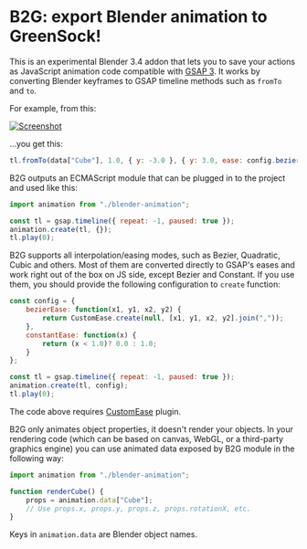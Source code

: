 # B2G: export Blender animation to GreenSock!

This is an experimental Blender 3.4 addon that lets you to save your actions as JavaScript animation code compatible with [GSAP 3](https://greensock.com/gsap/). It works by converting Blender keyframes to GSAP timeline methods such as `fromTo` and `to`.

For example, from this:

[![Screenshot](https://github.com/gecko0307/b2g/blob/main/assets/screenshot.png?raw=true)](https://github.com/gecko0307/b2g/blob/main/assets/screenshot.png?raw=true)

...you get this:

```javascript
tl.fromTo(data["Cube"], 1.0, { y: -3.0 }, { y: 3.0, ease: config.bezierEase(0.5384,0.6506,0.3718,1.7029) }, 0.0);
```

B2G outputs an ECMAScript module that can be plugged in to the project and used like this:

```javascript
import animation from "./blender-animation";

const tl = gsap.timeline({ repeat: -1, paused: true });
animation.create(tl, {});
tl.play(0);
```

B2G supports all interpolation/easing modes, such as Bezier, Quadratic, Cubic and others. Most of them are converted directly to GSAP's eases and work right out of the box on JS side, except Bezier and Constant. If you use them, you should provide the following configuration to `create` function:

```javascript
const config = {
    bezierEase: function(x1, y1, x2, y2) {
        return CustomEase.create(null, [x1, y1, x2, y2].join(","));
    },
    constantEase: function(x) {
        return (x < 1.0)? 0.0 : 1.0;
    }
};

const tl = gsap.timeline({ repeat: -1, paused: true });
animation.create(tl, config);
tl.play(0);
```

The code above requires [CustomEase](https://greensock.com/docs/v3/Eases/CustomEase) plugin.

B2G only animates object properties, it doesn't render your objects. In your rendering code (which can be based on canvas, WebGL, or a third-party graphics engine) you can use animated data exposed by B2G module in the following way:

```javascript
import animation from "./blender-animation";

function renderCube() {
    props = animation.data["Cube"];
    // Use props.x, props.y, props.z, props.rotationX, etc.
}
```

Keys in `animation.data` are Blender object names.
